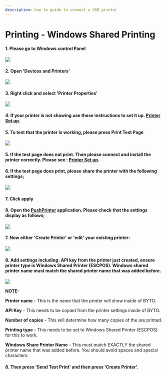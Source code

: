 ```yaml
---
description: how to guide to connect a USB printer
---
```


# Printing - Windows Shared Printing

#### 1. Please go to Windows control Panel&#x20;

![](<../../.gitbook/assets/untitled (3).png>)

#### 2. Open 'Devices and Printers'

![](<../../.gitbook/assets/untitled-1 (3).png>)

#### 3. Right click and select 'Printer Properties'

![](../../.gitbook/assets/untitled-2.png)

#### 4. If your printer is not showing use these instructions to set it up. [Printer Set up](https://www.notion.so/cloudwaitresswiki/Printing-Add-a-printer-18689e4654fe4978b20aeb82b581d81e).

#### 5. To test that the printer is working, please press Print Test Page

![](<../../.gitbook/assets/untitled-3 (3).png>)

#### 5. If the test page does not print. Then please connect and install the printer correctly. Please see : [Printer Set up](https://www.notion.so/cloudwaitresswiki/Printing-Add-a-printer-18689e4654fe4978b20aeb82b581d81e).

#### 6. If the test page does print, please share the printer with the following settings;

![](<../../.gitbook/assets/untitled-4 (1).png>)

#### 7. Click apply

#### 8. Open the [PushPrinter](https://pushprinter.com/#windows) application. Please check that the settings display as follows;

![](../../.gitbook/assets/untitled-5.png)

#### 7. Now either 'Create Printer' or 'edit' your existing printer:

![](<../../.gitbook/assets/untitled-6 (4).png>)

#### 8. Add settings including: API key from the printer just created, ensure printer type is Windows Shared Printer (ESCPOS). Windows shared printer name must match the shared printer name that was added before.

![](<../../.gitbook/assets/untitled-7 (1).png>)

**NOTE:**

**Printer name** - This is the name that the printer will show inside of BYTO.

**API Key** - This needs to be copied from the printer settings inside of BYTO.

**Number of copies** - This will determine how many copies of the are printed.

**Printing type** - This needs to be set to Windows Shared Printer (ESCPOS) for this to work.

**Windows Share Printer Name** - This must match EXACTLY the shared printer name that was added before. You should avoid spaces and special characters.

#### 8. Then press 'Send Test Print' and then press 'Create Printer'.
